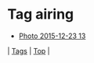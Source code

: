 <!--
title: Tag airing
date: 2020-06-28T15:26:58.680Z
tags:
-->
# Tag airing

 * [Photo 2015-12-23 13](135775272569.md)

| [Tags](tags.md) | [Top](index.md) |
